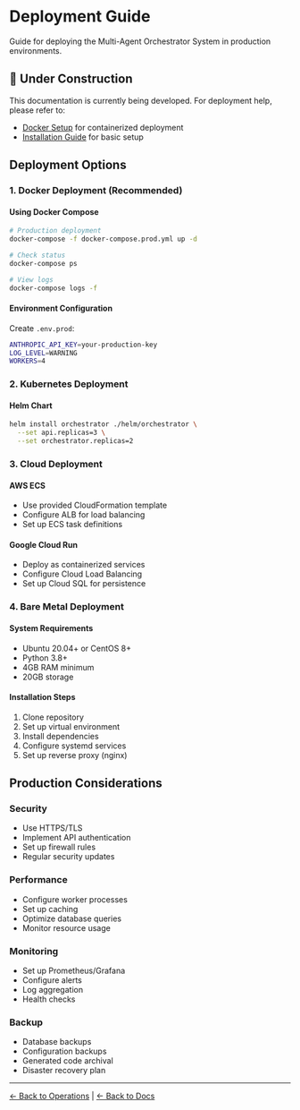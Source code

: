 # Deployment Guide

Guide for deploying the Multi-Agent Orchestrator System in production environments.

## 🚧 Under Construction

This documentation is currently being developed. For deployment help, please refer to:
- [Docker Setup](../user-guide/docker-setup.md) for containerized deployment
- [Installation Guide](../user-guide/installation.md) for basic setup

## Deployment Options

### 1. Docker Deployment (Recommended)

#### Using Docker Compose
```bash
# Production deployment
docker-compose -f docker-compose.prod.yml up -d

# Check status
docker-compose ps

# View logs
docker-compose logs -f
```

#### Environment Configuration
Create `.env.prod`:
```bash
ANTHROPIC_API_KEY=your-production-key
LOG_LEVEL=WARNING
WORKERS=4
```

### 2. Kubernetes Deployment

#### Helm Chart
```bash
helm install orchestrator ./helm/orchestrator \
  --set api.replicas=3 \
  --set orchestrator.replicas=2
```

### 3. Cloud Deployment

#### AWS ECS
- Use provided CloudFormation template
- Configure ALB for load balancing
- Set up ECS task definitions

#### Google Cloud Run
- Deploy as containerized services
- Configure Cloud Load Balancing
- Set up Cloud SQL for persistence

### 4. Bare Metal Deployment

#### System Requirements
- Ubuntu 20.04+ or CentOS 8+
- Python 3.8+
- 4GB RAM minimum
- 20GB storage

#### Installation Steps
1. Clone repository
2. Set up virtual environment
3. Install dependencies
4. Configure systemd services
5. Set up reverse proxy (nginx)

## Production Considerations

### Security
- Use HTTPS/TLS
- Implement API authentication
- Set up firewall rules
- Regular security updates

### Performance
- Configure worker processes
- Set up caching
- Optimize database queries
- Monitor resource usage

### Monitoring
- Set up Prometheus/Grafana
- Configure alerts
- Log aggregation
- Health checks

### Backup
- Database backups
- Configuration backups
- Generated code archival
- Disaster recovery plan

---

[← Back to Operations](README.md) | [← Back to Docs](../README.md)
